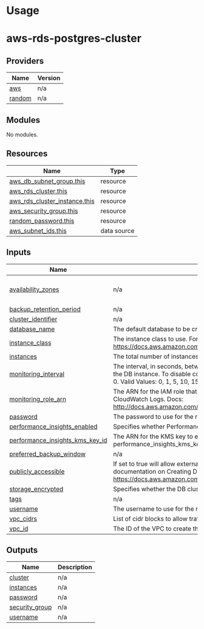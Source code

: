 # Usage

<!--- BEGIN_TF_DOCS --->
# aws-rds-postgres-cluster

## Providers

| Name | Version |
|------|---------|
| <a name="provider_aws"></a> [aws](#provider\_aws) | n/a |
| <a name="provider_random"></a> [random](#provider\_random) | n/a |

## Modules

No modules.

## Resources

| Name | Type |
|------|------|
| [aws_db_subnet_group.this](https://registry.terraform.io/providers/hashicorp/aws/latest/docs/resources/db_subnet_group) | resource |
| [aws_rds_cluster.this](https://registry.terraform.io/providers/hashicorp/aws/latest/docs/resources/rds_cluster) | resource |
| [aws_rds_cluster_instance.this](https://registry.terraform.io/providers/hashicorp/aws/latest/docs/resources/rds_cluster_instance) | resource |
| [aws_security_group.this](https://registry.terraform.io/providers/hashicorp/aws/latest/docs/resources/security_group) | resource |
| [random_password.this](https://registry.terraform.io/providers/hashicorp/random/latest/docs/resources/password) | resource |
| [aws_subnet_ids.this](https://registry.terraform.io/providers/hashicorp/aws/latest/docs/data-sources/subnet_ids) | data source |

## Inputs

| Name | Description | Type | Default | Required |
|------|-------------|------|---------|:--------:|
| <a name="input_availability_zones"></a> [availability\_zones](#input\_availability\_zones) | n/a | `list` | <pre>[<br>  ""<br>]</pre> | no |
| <a name="input_backup_retention_period"></a> [backup\_retention\_period](#input\_backup\_retention\_period) | n/a | `number` | `4` | no |
| <a name="input_cluster_identifier"></a> [cluster\_identifier](#input\_cluster\_identifier) | n/a | `string` | n/a | yes |
| <a name="input_database_name"></a> [database\_name](#input\_database\_name) | The default database to be created when provisioning the RDS cluster. | `string` | `"postgres"` | no |
| <a name="input_instance_class"></a> [instance\_class](#input\_instance\_class) | The instance class to use. For details on CPU and memory. See: https://docs.aws.amazon.com/AmazonRDS/latest/UserGuide/Concepts.DBInstanceClass.html | `string` | `"db.m5.large"` | no |
| <a name="input_instances"></a> [instances](#input\_instances) | The total number of instances that are provisioned with this cluster. | `number` | `2` | no |
| <a name="input_monitoring_interval"></a> [monitoring\_interval](#input\_monitoring\_interval) | The interval, in seconds, between points when Enhanced Monitoring metrics are collected for the DB instance. To disable collecting Enhanced Monitoring metrics, specify 0. The default is 0. Valid Values: 0, 1, 5, 10, 15, 30, 60. | `number` | `0` | no |
| <a name="input_monitoring_role_arn"></a> [monitoring\_role\_arn](#input\_monitoring\_role\_arn) | The ARN for the IAM role that permits RDS to send enhanced monitoring metrics to CloudWatch Logs. Docs: http://docs.aws.amazon.com/AmazonRDS/latest/UserGuide/USER_Monitoring.html | `any` | `null` | no |
| <a name="input_password"></a> [password](#input\_password) | The password to use for the root account. Defaults to a randomly generated password. | `string` | `""` | no |
| <a name="input_performance_insights_enabled"></a> [performance\_insights\_enabled](#input\_performance\_insights\_enabled) | Specifies whether Performance Insights is enabled or not. | `bool` | `true` | no |
| <a name="input_performance_insights_kms_key_id"></a> [performance\_insights\_kms\_key\_id](#input\_performance\_insights\_kms\_key\_id) | The ARN for the KMS key to encrypt Performance Insights data. When specifying performance\_insights\_kms\_key\_id, performance\_insights\_enabled needs to be set to true. | `any` | `null` | no |
| <a name="input_preferred_backup_window"></a> [preferred\_backup\_window](#input\_preferred\_backup\_window) | n/a | `string` | `"07:00-09:00"` | no |
| <a name="input_publicly_accessible"></a> [publicly\_accessible](#input\_publicly\_accessible) | If set to true will allow external traffic to be able to access these instances. See the documentation on Creating DB Instances for more details on controlling this property. https://docs.aws.amazon.com/AmazonRDS/latest/APIReference/API_CreateDBInstance.html | `bool` | `false` | no |
| <a name="input_storage_encrypted"></a> [storage\_encrypted](#input\_storage\_encrypted) | Specifies whether the DB cluster is encrypted. | `bool` | `true` | no |
| <a name="input_tags"></a> [tags](#input\_tags) | n/a | `map` | `{}` | no |
| <a name="input_username"></a> [username](#input\_username) | The username to use for the root account. | `string` | `"postgres"` | no |
| <a name="input_vpc_cidrs"></a> [vpc\_cidrs](#input\_vpc\_cidrs) | List of cidr blocks to allow traffic to originate from. | `list(any)` | n/a | yes |
| <a name="input_vpc_id"></a> [vpc\_id](#input\_vpc\_id) | The ID of the VPC to create the RDS resources within | `string` | n/a | yes |

## Outputs

| Name | Description |
|------|-------------|
| <a name="output_cluster"></a> [cluster](#output\_cluster) | n/a |
| <a name="output_instances"></a> [instances](#output\_instances) | n/a |
| <a name="output_password"></a> [password](#output\_password) | n/a |
| <a name="output_security_group"></a> [security\_group](#output\_security\_group) | n/a |
| <a name="output_username"></a> [username](#output\_username) | n/a |

<!--- END_TF_DOCS --->

